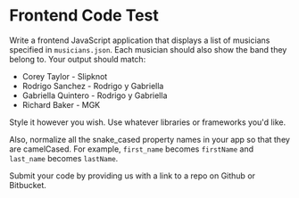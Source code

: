 Frontend Code Test
==================

Write a frontend JavaScript application that displays a list of musicians
specified in `musicians.json`. Each musician should also show the band they
belong to. Your output should match:

* Corey Taylor - Slipknot
* Rodrigo Sanchez - Rodrigo y Gabriella
* Gabriella Quintero - Rodrigo y Gabriella
* Richard Baker - MGK

Style it however you wish. Use whatever libraries or frameworks you'd like.

Also, normalize all the snake_cased property names in your app so that they are
camelCased. For example, `first_name` becomes `firstName` and `last_name`
becomes `lastName`.

Submit your code by providing us with a link to a repo on Github or Bitbucket.
